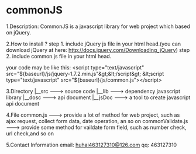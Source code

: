commonJS
========
1.Description:
CommonJS is a javascript library for web project which based on jQuery.

2.How to install ?
step 1. include jQuery js file in your html head.(you can download jQuery at here: http://docs.jquery.com/Downloading_jQuery)
step 2. include common.js file in your html head.

your code may be like this:
&lt;script type="text/javascript" src="${baseurl}/js/jquery-1.7.2.min.js"&gt;&lt;/script&gt;
&lt;script type="text/javascript" src="${baseurl}/js/common.js"&gt;&lt;/script&gt;

3.Directory 
|__src    ---> source code
|__lib    ---> dependency javascript library 
|__dosc   ---> api document
|__jsDoc  ---> a tool to create javascript api document

4.File
common.js             ---> provide a lot of method for web project, such as ajax request, collect form data, date operation, an so on
commonValidate.js     ---> provide some method for vaildate form field, such as number check, url check,and so on

5.Contact Information
email: huhai463127310@126.com
qq: 463127310